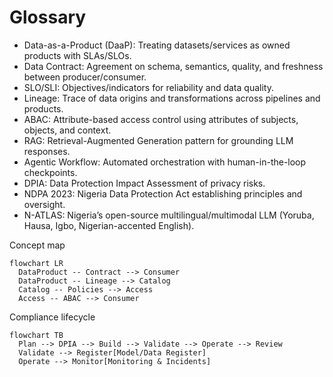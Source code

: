 # Glossary

- Data-as-a-Product (DaaP): Treating datasets/services as owned products with SLAs/SLOs.
- Data Contract: Agreement on schema, semantics, quality, and freshness between producer/consumer.
- SLO/SLI: Objectives/indicators for reliability and data quality.
- Lineage: Trace of data origins and transformations across pipelines and products.
- ABAC: Attribute-based access control using attributes of subjects, objects, and context.
- RAG: Retrieval-Augmented Generation pattern for grounding LLM responses.
- Agentic Workflow: Automated orchestration with human-in-the-loop checkpoints.
- DPIA: Data Protection Impact Assessment of privacy risks.
- NDPA 2023: Nigeria Data Protection Act establishing principles and oversight.
- N-ATLAS: Nigeria’s open-source multilingual/multimodal LLM (Yoruba, Hausa, Igbo, Nigerian-accented English).

Concept map
```mermaid
flowchart LR
  DataProduct -- Contract --> Consumer
  DataProduct -- Lineage --> Catalog
  Catalog -- Policies --> Access
  Access -- ABAC --> Consumer
```

Compliance lifecycle
```mermaid
flowchart TB
  Plan --> DPIA --> Build --> Validate --> Operate --> Review
  Validate --> Register[Model/Data Register]
  Operate --> Monitor[Monitoring & Incidents]
```
